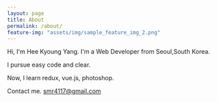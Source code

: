 ```yaml
---
layout: page
title: About
permalink: /about/
feature-img: "assets/img/sample_feature_img_2.png"
---
```


Hi, I'm Hee Kyoung Yang. I'm a Web Developer from Seoul,South Korea.

I pursue easy code and clear.

Now, I learn redux, vue.js, photoshop.


Contact me. smr4117@gmail.com











